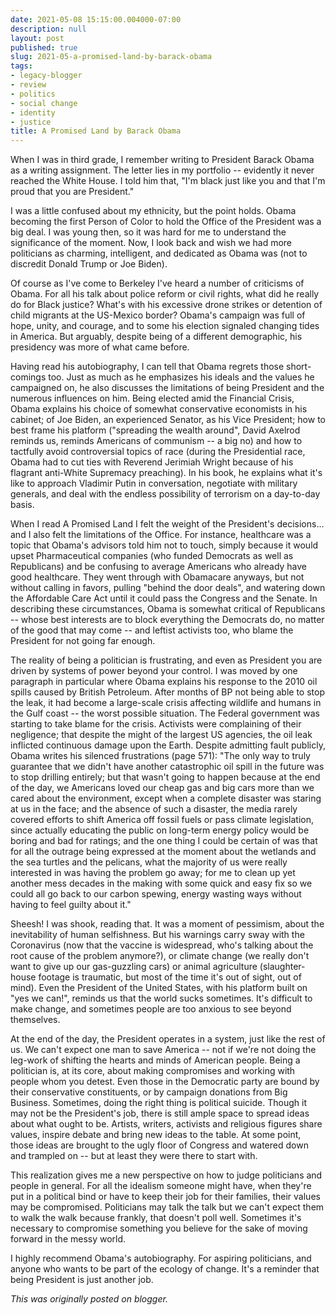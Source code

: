 ```yaml
---
date: 2021-05-08 15:15:00.004000-07:00
description: null
layout: post
published: true
slug: 2021-05-a-promised-land-by-barack-obama
tags:
- legacy-blogger
- review
- politics
- social change
- identity
- justice
title: A Promised Land by Barack Obama
---
```




When I was in third grade, I remember writing to President Barack Obama as a writing assignment. The letter lies in my portfolio -- evidently it never reached the White House. I told him that, "I'm black just like you and that I'm proud that you are President."

I was a little confused about my ethnicity, but the point holds. Obama becoming the first Person of Color to hold the Office of the President was a big deal. I was young then, so it was hard for me to understand the significance of the moment. Now, I look back and wish we had more politicians as charming, intelligent, and dedicated as Obama was (not to discredit Donald Trump or Joe Biden).

Of course as I've come to Berkeley I've heard a number of criticisms of Obama. For all his talk about police reform or civil rights, what did he really do for Black justice? What's with his excessive drone strikes or detention of child migrants at the US-Mexico border? Obama's campaign was full of hope, unity, and courage, and to some his election signaled changing tides in America. But arguably, despite being of a different demographic, his presidency was more of what came before.

Having read his autobiography, I can tell that Obama regrets those short-comings too. Just as much as he emphasizes his ideals and the values he campaigned on, he also discusses the limitations of being President and the numerous influences on him. Being elected amid the Financial Crisis, Obama explains his choice of somewhat conservative economists in his cabinet; of Joe Biden, an experienced Senator, as his Vice President; how to best frame his platform ("spreading the wealth around", David Axelrod reminds us, reminds Americans of communism -- a big no) and how to tactfully avoid controversial topics of race (during the Presidential race, Obama had to cut ties with Reverend Jerimiah Wright because of his flagrant anti-White Supremacy preaching). In his book, he explains what it's like to approach Vladimir Putin in conversation, negotiate with military generals, and deal with the endless possibility of terrorism on a day-to-day basis.

When I read A Promised Land I felt the weight of the President's decisions... and I also felt the limitations of the Office. For instance, healthcare was a topic that Obama's advisors told him not to touch, simply because it would upset Pharmaceutical companies (who funded Democrats as well as Republicans) and be confusing to average Americans who already have good healthcare. They went through with Obamacare anyways, but not without calling in favors, pulling "behind the door deals", and watering down the Affordable Care Act until it could pass the Congress and the Senate. In describing these circumstances, Obama is somewhat critical of Republicans -- whose best interests are to block everything the Democrats do, no matter of the good that may come -- and leftist activists too, who blame the President for not going far enough.  


The reality of being a politician is frustrating, and even as President you are driven by systems of power beyond your control. I was moved by one paragraph in particular where Obama explains his response to the 2010 oil spills caused by British Petroleum. After months of BP not being able to stop the leak, it had become a large-scale crisis affecting wildlife and humans in the Gulf coast -- the worst possible situation. The Federal government was starting to take blame for the crisis. Activists were complaining of their negligence; that despite the might of the largest US agencies, the oil leak inflicted continuous damage upon the Earth. Despite admitting fault publicly, Obama writes his silenced frustrations (page 571): "The only way to truly guarantee that we didn't have another catastrophic oil spill in the future was to stop drilling entirely; but that wasn't going to happen because at the end of the day, we Americans loved our cheap gas and big cars more than we cared about the environment, except when a complete disaster was staring at us in the face; and the absence of such a disaster, the media rarely covered efforts to shift America off fossil fuels or pass climate legislation, since actually educating the public on long-term energy policy would be boring and bad for ratings; and the one thing I could be certain of was that for all the outrage being expressed at the moment about the wetlands and the sea turtles and the pelicans, what the majority of us were really interested in was having the problem go away; for me to clean up yet another mess decades in the making with some quick and easy fix so we could all go back to our carbon spewing, energy wasting ways without having to feel guilty about it."

Sheesh! I was shook, reading that. It was a moment of pessimism, about the inevitability of human selfishness. But his warnings carry sway with the Coronavirus (now that the vaccine is widespread, who's talking about the root cause of the problem anymore?), or climate change (we really don't want to give up our gas-guzzling cars) or animal agriculture (slaughter-house footage is traumatic, but most of the time it's out of sight, out of mind). Even the President of the United States, with his platform built on "yes we can!", reminds us that the world sucks sometimes. It's difficult to make change, and sometimes people are too anxious to see beyond themselves.

At the end of the day, the President operates in a system, just like the rest of us. We can't expect one man to save America -- not if we're not doing the leg-work of shifting the hearts and minds of American people. Being a politician is, at its core, about making compromises and working with people whom you detest. Even those in the Democratic party are bound by their conservative constituents, or by campaign donations from Big Business. Sometimes, doing the right thing is political suicide. Though it may not be the President's job, there is still ample space to spread ideas about what ought to be. Artists, writers, activists and religious figures share values, inspire debate and bring new ideas to the table. At some point, those ideas are brought to the ugly floor of Congress and watered down and trampled on -- but at least they were there to start with.

This realization gives me a new perspective on how to judge politicians and people in general. For all the idealism someone might have, when they're put in a political bind or have to keep their job for their families, their values may be compromised. Politicians may talk the talk but we can't expect them to walk the walk because frankly, that doesn't poll well. Sometimes it's necessary to compromise something you believe for the sake of moving forward in the messy world.  


I highly recommend Obama's autobiography. For aspiring politicians, and anyone who wants to be part of the ecology of change. It's a reminder that being President is just another job.  

*This was originally posted on blogger.*
